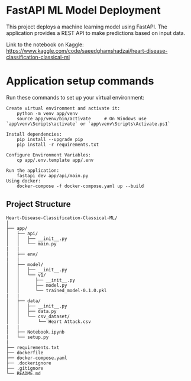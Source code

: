 # FastAPI ML Model Deployment

This project deploys a machine learning model using FastAPI. The application provides a REST API to make predictions based on input data.

Link to the notebook on Kaggle: https://www.kaggle.com/code/saeedghamshadzai/heart-disease-classification-classical-ml

# Application setup commands

Run these commands to set up your virtual environment:

    Create virtual environment and activate it:
        python -m venv app/venv
        source app/venv/bin/activate     # On Windows use `app\venv\Scripts\activate` or `app\venv\Scripts\Activate.ps1`

    Install dependencies:
        pip install --upgrade pip
        pip install -r requirements.txt 

    Configure Environment Variables:
        cp app/.env.template app/.env
    
    Run the application:
        fastapi dev app/api/main.py
    Using docker:
        docker-compose -f docker-compose.yaml up --build

## Project Structure

```plaintext
Heart-Disease-Classification-Classical-ML/
│
├── app/
│   ├── api/
│   │   ├── __init__.py
│   │   └── main.py
|   |
│   ├── env/
|   |
│   ├── model/
│   │   ├── __init__.py
│   │   └── v1/
│   │      ├── __init__.py
│   │      ├── model.py
│   │      └── trained_model-0.1.0.pkl
|   |
│   ├── data/
│   │   ├── __init__.py
│   │   ├── data.py
│   │   └── csv_dataset/
│   │       └── Heart Attack.csv
|   |
│   ├── Notebook.ipynb
|   └── setup.py
|
├── requirements.txt
├── dockerfile
├── docker-compose.yaml
├── .dockerignore
├── .gitignore
└── README.md